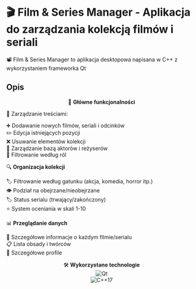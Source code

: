 # 🎬 Film & Series Manager - Aplikacja do zarządzania kolekcją filmów i seriali


📽️ Film & Series Manager to aplikacja desktopowa napisana w C++ z wykorzystaniem frameworka Qt


## Opis

<p align="center">
🌟 <strong>Główne funkcjonalności</strong>
</p>


🎥 Zarządzanie treściami:

➕ Dodawanie nowych filmów, seriali i odcinków<br>
✏️ Edycja istniejących pozycji<br>
❌ Usuwanie elementów kolekcji<br>
👥 Zarządzanie bazą aktorów i reżyserów<br>
🔄 Filtrowanie według ról



🔍 <strong>Organizacja kolekcji</strong><br>

🏷️ Filtrowanie według gatunku (akcja, komedia, horror itp.)<br>
👁️ Podział na obejrzane/nieobejrzane<br>
🏷️ Status serialu (trwający/zakończony)<br>
⭐ System oceniania w skali 1-10



📊 <strong>Przeglądanie danych</strong><br>

🔎 Szczegółowe informacje o każdym filmie/serialu<br>
📋 Lista obsady i twórców<br>
📝 Szczegółowe profile


<p align="center">
🛠️ <strong>Wykorzystane technologie</strong><br>
<img src="https://img.shields.io/badge/Qt-41CD52?style=for-the-badge&logo=qt&logoColor=white" alt="Qt"><br>
<img src="https://img.shields.io/badge/C++-00599C?style=for-the-badge&logo=c%2B%2B&logoColor=white" alt="C++17">
</p>
